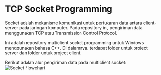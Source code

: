 # TCP Socket Programming
Socket adalah mekanisme komunikasi untuk pertukaran data antara client-server pada jaringan komputer. Pada repository ini, pengiriman data menggunakan TCP atau Transmission Control Protocol.</br>

Ini adalah repository multiclient socket programming untuk Windows menggunakan bahasa C++. Di dalamnya, terdapat folder untuk project server dan folder untuk project client.</br>

Berikut adalah alur pengiriman data pada multiclient socket:
![Socket Flowchart](https://user-images.githubusercontent.com/55457999/124442039-84f6ab80-dda6-11eb-8a1c-cfcae9b7652d.png)
